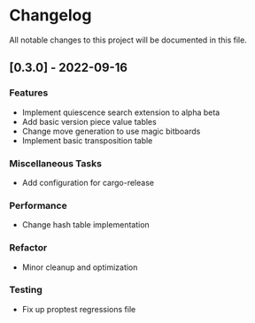 # Changelog

All notable changes to this project will be documented in this file.

## [0.3.0] - 2022-09-16

### Features

- Implement quiescence search extension to alpha beta
- Add basic version piece value tables
- Change move generation to use magic bitboards
- Implement basic transposition table

### Miscellaneous Tasks

- Add configuration for cargo-release

### Performance

- Change hash table implementation

### Refactor

- Minor cleanup and optimization

### Testing

- Fix up proptest regressions file

<!-- generated by git-cliff -->

